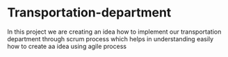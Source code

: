 # Transportation-department
In  this project we are creating an idea how to implement our transportation department through scrum process which helps in understanding easily how to create aa idea using agile process
